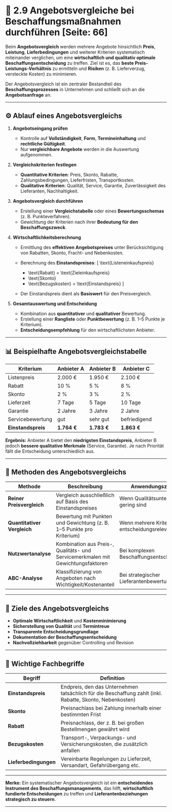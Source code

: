 # 🧾 2.9 Angebotsvergleiche bei Beschaffungsmaßnahmen durchführen [Seite: 66]

Beim **Angebotsvergleich** werden mehrere Angebote hinsichtlich **Preis**, **Leistung**, **Lieferbedingungen** und weiterer Kriterien systematisch miteinander verglichen, um eine **wirtschaftlich und qualitativ optimale Beschaffungsentscheidung** zu treffen. Ziel ist es, das **beste Preis-Leistungs-Verhältnis** zu ermitteln und **Risiken** (z. B. Lieferverzug, versteckte Kosten) zu minimieren.

Der Angebotsvergleich ist ein zentraler Bestandteil des **Beschaffungsprozesses** in Unternehmen und schließt sich an die **Angebotsanfrage** an.

---

## ⚙️ Ablauf eines Angebotsvergleichs

1. **Angebotseingang prüfen**

   * Kontrolle auf **Vollständigkeit**, **Form**, **Termineinhaltung** und **rechtliche Gültigkeit**.
   * Nur **vergleichbare Angebote** werden in die Auswertung aufgenommen.

2. **Vergleichskriterien festlegen**

   * **Quantitative Kriterien**: Preis, Skonto, Rabatte, Zahlungsbedingungen, Lieferfristen, Transportkosten.
   * **Qualitative Kriterien**: Qualität, Service, Garantie, Zuverlässigkeit des Lieferanten, Nachhaltigkeit.

3. **Angebotsvergleich durchführen**

   * Erstellung einer **Vergleichstabelle** oder eines **Bewertungsschemas** (z. B. Punkteverfahren).
   * Gewichtung der Kriterien nach ihrer **Bedeutung für den Beschaffungszweck**.

4. **Wirtschaftlichkeitsberechnung**

   * Ermittlung des **effektiven Angebotspreises** unter Berücksichtigung von Rabatten, Skonto, Fracht- und Nebenkosten.
   * Berechnung des **Einstandspreises**:
     [
     \text{Listeneinkaufspreis}

     * \text{Rabatt}
       = \text{Zieleinkaufspreis}
     * \text{Skonto}

     - \text{Bezugskosten}
       = \text{Einstandspreis}
       ]
   * Der Einstandspreis dient als **Basiswert** für den Preisvergleich.

5. **Gesamtauswertung und Entscheidung**

   * Kombination aus **quantitativer** und **qualitativer** Bewertung.
   * Erstellung einer **Rangliste** oder **Punktbewertung** (z. B. 1–5 Punkte je Kriterium).
   * **Entscheidungsempfehlung** für den wirtschaftlichsten Anbieter.

---

## 📊 Beispielhafte Angebotsvergleichstabelle

| Kriterium          | Anbieter A  | Anbieter B  | Anbieter C   |
| ------------------ | ----------- | ----------- | ------------ |
| Listenpreis        | 2.000 €     | 1.950 €     | 2.100 €      |
| Rabatt             | 10 %        | 5 %         | 8 %          |
| Skonto             | 2 %         | 3 %         | 2 %          |
| Lieferzeit         | 7 Tage      | 5 Tage      | 10 Tage      |
| Garantie           | 2 Jahre     | 3 Jahre     | 2 Jahre      |
| Servicebewertung   | gut         | sehr gut    | befriedigend |
| **Einstandspreis** | **1.764 €** | **1.783 €** | **1.863 €**  |

**Ergebnis:**
Anbieter A bietet den **niedrigsten Einstandspreis**, Anbieter B jedoch **bessere qualitative Merkmale** (Service, Garantie). Je nach Priorität fällt die Entscheidung unterschiedlich aus.

---

## 🧮 Methoden des Angebotsvergleichs

| Methode                     | Beschreibung                                                                    | Anwendungszweck                                   |
| --------------------------- | ------------------------------------------------------------------------------- | ------------------------------------------------- |
| **Reiner Preisvergleich**   | Vergleich ausschließlich auf Basis des Einstandspreises                         | Wenn Qualitätsunterschiede gering sind            |
| **Quantitativer Vergleich** | Bewertung mit Punkten und Gewichtung (z. B. 1–5 Punkte pro Kriterium)           | Wenn mehrere Kriterien entscheidungsrelevant sind |
| **Nutzwertanalyse**         | Kombination aus Preis-, Qualitäts- und Servicemerkmalen mit Gewichtungsfaktoren | Bei komplexen Beschaffungsentscheidungen          |
| **ABC-Analyse**             | Klassifizierung von Angeboten nach Wichtigkeit/Kostenanteil                     | Bei strategischer Lieferantenbewertung            |

---

## 🎯 Ziele des Angebotsvergleichs

* **Optimale Wirtschaftlichkeit** und **Kostenminimierung**
* **Sicherstellung von Qualität** und **Termintreue**
* **Transparente Entscheidungsgrundlage**
* **Dokumentation der Beschaffungsentscheidung**
* **Nachvollziehbarkeit** gegenüber Controlling und Revision

---

## 📘 Wichtige Fachbegriffe

| Begriff               | Definition                                                                                               |
| --------------------- | -------------------------------------------------------------------------------------------------------- |
| **Einstandspreis**    | Endpreis, den das Unternehmen tatsächlich für die Beschaffung zahlt (inkl. Rabatte, Skonto, Nebenkosten) |
| **Skonto**            | Preisnachlass bei Zahlung innerhalb einer bestimmten Frist                                               |
| **Rabatt**            | Preisnachlass, der z. B. bei großen Bestellmengen gewährt wird                                           |
| **Bezugskosten**      | Transport-, Verpackungs- und Versicherungskosten, die zusätzlich anfallen                                |
| **Lieferbedingungen** | Vereinbarte Regelungen zu Lieferzeit, Versandart, Gefahrübergang etc.                                    |

---

**Merke:**
Ein systematischer Angebotsvergleich ist ein **entscheidendes Instrument des Beschaffungsmanagements**, das hilft, **wirtschaftlich fundierte Entscheidungen** zu treffen und **Lieferantenbeziehungen strategisch zu steuern**.

---
